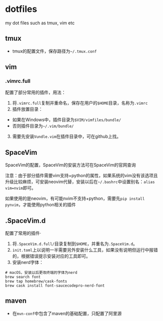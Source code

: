 # dotfiles

my dot files such as tmux, vim etc 

## tmux
- tmux的配置文件，保存路径为`~/.tmux.conf`

## vim

### .vimrc.full

配置了部分常用的插件，用法：

1. 将`.vimrc.full`复制并重命名，保存在用户的`$HOME`目录，名称为`.vimrc`
2. 插件放置目录：
  - 如果在Windows中，插件目录为`$VIM/vimfiles/bundle/`
  - 否则插件目录为`~/.vim/bundle/`
3.  需要先安装`Vundle.vim`在插件目录中，可在github上找。

## SpaceVim

SpaceVim的配置，SpaceVim的安装方法可在SpaceVim的官网查询

注意：由于部分插件需要vim支持+python的属性，如果系统的vim没有该选项且升级比较麻烦，可安装neovim代替，安装以后在`~/.bashrc`中设置别名：`alias vim=nvim`即可。

如果使用的是neovim，有可能nvim不支持+python，需要先`pip install pynvim`，才能使用python相关的插件

## .SpaceVim.d

配置了常用的插件·

1. 将`.SpaceVim.d.full/`目录复制到`$HOME`，并重名为`.SpaceVim.d`。
2. `init.toml`上以说明一半需要另外安装什么工具，如果没有说明但运行中报错的，根据错误提示安装对应的工具即可。
3. 安装nerd字体：
  ```
  # macOS，安装以后更改终端的字体为nerd
  brew search font
  brew tap homebrew/cask-fonts
  brew cask install font-saucecodepro-nerd-font
  ```

## maven

- 在`mvn-conf`中包含了maven的基础配置，只配置了阿里源
